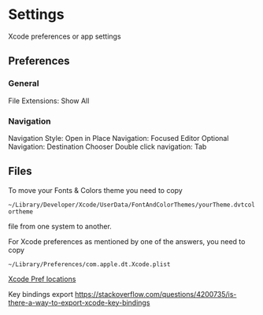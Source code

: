 # Settings


Xcode preferences or app settings




## Preferences

### General

File Extensions: Show All

### Navigation

Navigation Style: Open in Place
Navigation: Focused Editor
Optional Navigation: Destination Chooser
Double click navigation: Tab


## Files

To move your Fonts & Colors theme you need to copy

`~/Library/Developer/Xcode/UserData/FontAndColorThemes/yourTheme.dvtcolortheme`

file from one system to another.

For Xcode preferences as mentioned by one of the answers, you need to copy

`~/Library/Preferences/com.apple.dt.Xcode.plist`


[Xcode Pref locations](https://stackoverflow.com/questions/2580193/xcode-preferences-across-multiple-computers)


Key bindings export
https://stackoverflow.com/questions/4200735/is-there-a-way-to-export-xcode-key-bindings